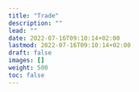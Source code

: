 ```yaml
---
title: "Trade"
description: ""
lead: ""
date: 2022-07-16T09:10:14+02:00
lastmod: 2022-07-16T09:10:14+02:00
draft: false
images: []
weight: 500
toc: false
---
```

